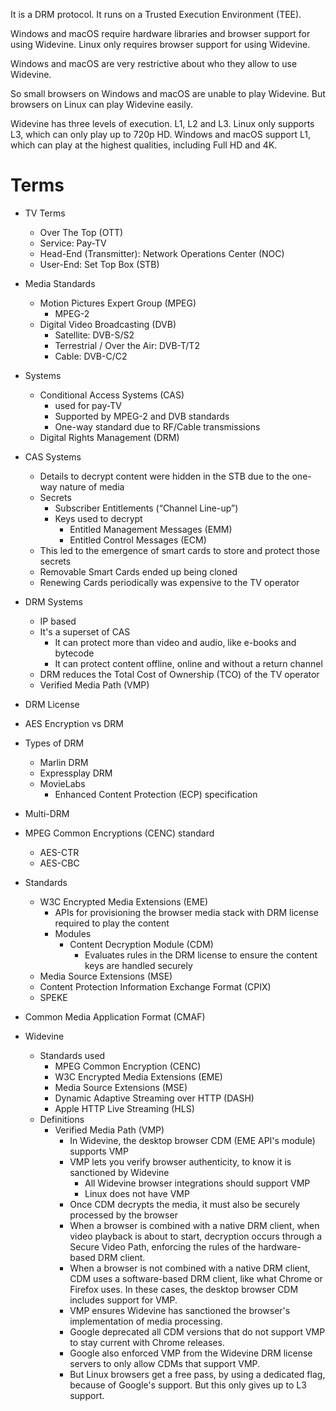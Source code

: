 It is a DRM protocol. It runs on a Trusted Execution Environment (TEE).

Windows and macOS require hardware libraries and browser support for using Widevine.
Linux only requires browser support for using Widevine.

Windows and macOS are very restrictive about who they allow to use Widevine.

So small browsers on Windows and macOS are unable to play Widevine.
But browsers on Linux can play Widevine easily.

Widevine has three levels of execution. L1, L2 and L3.
Linux only supports L3, which can only play up to 720p HD.
Windows and macOS support L1, which can play at the highest qualities, including Full HD and 4K.
# Terms
- TV Terms
	- Over The Top (OTT)
	- Service: Pay-TV
	- Head-End (Transmitter): Network Operations Center (NOC)
	- User-End: Set Top Box (STB)
- Media Standards
	- Motion Pictures Expert Group (MPEG)
		- MPEG-2
	- Digital Video Broadcasting (DVB)
		- Satellite: DVB-S/S2
		- Terrestrial / Over the Air: DVB-T/T2
		- Cable: DVB-C/C2
- Systems
	- Conditional Access Systems (CAS)
		- used for pay-TV
		- Supported by MPEG-2 and DVB standards
		- One-way standard due to RF/Cable transmissions
	- Digital Rights Management (DRM)
- CAS Systems
	- Details to decrypt content were hidden in the STB due to the one-way nature of media
	- Secrets
		- Subscriber Entitlements (“Channel Line-up”)
		- Keys used to decrypt
			- Entitled Management Messages (EMM)
			- Entitled Control Messages (ECM)
	- This led to the emergence of smart cards to store and protect those secrets
	- Removable Smart Cards ended up being cloned
	- Renewing Cards periodically was expensive to the TV operator
- DRM Systems
	- IP based
	- It's a superset of CAS
		- It can protect more than video and audio, like e-books and bytecode
		- It can protect content offline, online and without a return channel
	- DRM reduces the Total Cost of Ownership (TCO) of the TV operator
	- Verified Media Path (VMP)


- DRM License
- AES Encryption vs DRM
- Types of DRM
	- Marlin DRM
	- Expressplay DRM
	- MovieLabs
		- Enhanced Content Protection (ECP) specification

- Multi-DRM
- MPEG Common Encryptions (CENC) standard
	- AES-CTR
	- AES-CBC
- Standards
	- W3C Encrypted Media Extensions (EME)
		- APIs for provisioning the browser media stack with DRM license required to play the content
		- Modules
			- Content Decryption Module (CDM)
				- Evaluates rules in the DRM license to ensure the content keys are handled securely
	- Media Source Extensions (MSE)
	- Content Protection Information Exchange Format (CPIX)
	- SPEKE

- Common Media Application Format (CMAF)
- Widevine
	- Standards used
		- MPEG Common Encryption (CENC)
		- W3C Encrypted Media Extensions (EME)
		- Media Source Extensions (MSE)
		- Dynamic Adaptive Streaming over HTTP (DASH)
		- Apple HTTP Live Streaming (HLS)
	- Definitions
		- Verified Media Path (VMP)
			- In Widevine, the desktop browser CDM (EME API's module) supports VMP
			- VMP lets you verify browser authenticity, to know it is sanctioned by Widevine
				- All Widevine browser integrations should support VMP
				- Linux does not have VMP
			- Once CDM decrypts the media, it must also be securely processed by the browser
			- When a browser is combined with a native DRM client, when video playback is about to start, decryption occurs through a Secure Video Path, enforcing the rules of the hardware-based DRM client.
			- When a browser is not combined with a native DRM client, CDM uses a software-based DRM client, like what Chrome or Firefox uses. In these cases, the desktop browser CDM includes support for VMP.
			- VMP ensures Widevine has sanctioned the browser's implementation of media processing.
			- Google deprecated all CDM versions that do not support VMP to stay current with Chrome releases.
			- Google also enforced VMP from the Widevine DRM license servers to only allow CDMs that support VMP.
			- But Linux browsers get a free pass, by using a dedicated flag, because of Google's support. But this only gives up to L3 support.

